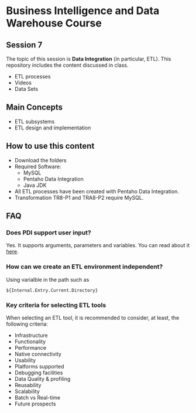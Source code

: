 # Business Intelligence and Data Warehouse Course

## Session 7

The topic of this session is **Data Integration** (in particular, ETL). This repository includes the content discussed in class.

  - ETL processes
  - Videos
  - Data Sets

## Main Concepts

  - ETL subsystems
  - ETL design and implementation

## How to use this content

  - Download the folders
  - Required Software:
	  - MySQL
	  - Pentaho Data Integration
	  - Java JDK
  - All ETL processes have been created with Pentaho Data Integration.
  - Transformation TR8-P1 and TRA8-P2 require MySQL.
  
## FAQ

### Does PDI support user input?

Yes. It supports arguments, parameters and variables. You can read about it [here](https://help.pentaho.com/Documentation/8.0/Products/Data_Integration/Data_Integration_Perspective/050).

### How can we create an ETL environment independent?

Using varialble in the path such as

``` 
${Internal.Entry.Current.Directory}
``` 

### Key criteria for selecting ETL tools

When selecting an ETL tool, it is recommended to consider, at least, the following criteria: 

 - Infrastructure
 - Functionality
 - Performance
 - Native connectivity
 - Usability
 - Platforms supported
 - Debugging facilities
 - Data Quality & profiling
 - Reusability
 - Scalability
 - Batch vs Real-time
 - Future prospects
